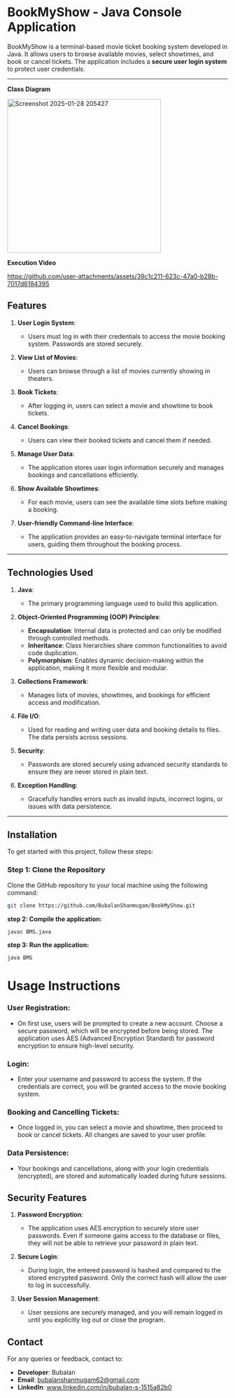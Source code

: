 # BookMyShow - Java Console Application

BookMyShow is a terminal-based movie ticket booking system developed in Java. It allows users to browse available movies, select showtimes, and book or cancel tickets. The application includes a **secure user login system** to protect user credentials.

---
**Class Diagram**

<img width="351" alt="Screenshot 2025-01-28 205427" src="https://github.com/user-attachments/assets/aeca5f5a-77df-445f-a8b5-499ce1cb4e92" />

**Execution Video**

https://github.com/user-attachments/assets/39c1c211-623c-47a0-b28b-7017d6184395


## Features

1. **User Login System**:  
   - Users must log in with their credentials to access the movie booking system. Passwords are stored securely.

2. **View List of Movies**:  
   - Users can browse through a list of movies currently showing in theaters.

3. **Book Tickets**:  
   - After logging in, users can select a movie and showtime to book tickets.

4. **Cancel Bookings**:  
   - Users can view their booked tickets and cancel them if needed.

5. **Manage User Data**:  
   - The application stores user login information securely and manages bookings and cancellations efficiently.

6. **Show Available Showtimes**:  
   - For each movie, users can see the available time slots before making a booking.

7. **User-friendly Command-line Interface**:  
   - The application provides an easy-to-navigate terminal interface for users, guiding them throughout the booking process.

---

## Technologies Used

1. **Java**:  
   - The primary programming language used to build this application.

2. **Object-Oriented Programming (OOP) Principles**:  
   - **Encapsulation**: Internal data is protected and can only be modified through controlled methods.  
   - **Inheritance**: Class hierarchies share common functionalities to avoid code duplication.  
   - **Polymorphism**: Enables dynamic decision-making within the application, making it more flexible and modular.

3. **Collections Framework**:  
   - Manages lists of movies, showtimes, and bookings for efficient access and modification.

4. **File I/O**:  
   - Used for reading and writing user data and booking details to files. The data persists across sessions.

5. **Security**:  
   - Passwords are stored securely using advanced security standards to ensure they are never stored in plain text.

6. **Exception Handling**:  
   - Gracefully handles errors such as invalid inputs, incorrect logins, or issues with data persistence.

---

## Installation

To get started with this project, follow these steps:

### Step 1: Clone the Repository

Clone the GitHub repository to your local machine using the following command:

```bash
git clone https://github.com/BubalanShanmugam/BookMyShow.git
```
**step 2: Compile the application:**
```bash
javac BMS.java
```
**step 3:  Run the application:**
```bash   
java BMS
```
# **Usage Instructions**

### **User Registration**:
- On first use, users will be prompted to create a new account. Choose a secure password, which will be encrypted before being stored. The application uses AES (Advanced Encryption Standard) for password encryption to ensure high-level security.

### **Login**:
- Enter your username and password to access the system. If the credentials are correct, you will be granted access to the movie booking system.

### **Booking and Cancelling Tickets**:
- Once logged in, you can select a movie and showtime, then proceed to book or cancel tickets. All changes are saved to your user profile.

### **Data Persistence**:
- Your bookings and cancellations, along with your login credentials (encrypted), are stored and automatically loaded during future sessions.

## **Security Features**

1. **Password Encryption**:
   - The application uses AES encryption to securely store user passwords. Even if someone gains access to the database or files, they will not be able to retrieve your password in plain text.

2. **Secure Login**:
   - During login, the entered password is hashed and compared to the stored encrypted password. Only the correct hash will allow the user to log in successfully.

3. **User Session Management**:
   - User sessions are securely managed, and you will remain logged in until you explicitly log out or close the program.

## **Contact**

For any queries or feedback, contact to:

- **Developer**: Bubalan 
- **Email**: bubalanshanmugam62@gmail.com
- **LinkedIn**: www.linkedin.com/in/bubalan-s-1515a82b0







